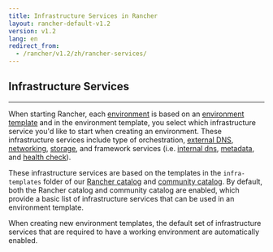 ```yaml
---
title: Infrastructure Services in Rancher
layout: rancher-default-v1.2
version: v1.2
lang: en
redirect_from:
  - /rancher/v1.2/zh/rancher-services/
---
```


## Infrastructure Services
---

When starting Rancher, each [environment]({{site.baseurl}}/rancher/{{page.version}}/{{page.lang}}/environments/) is based on an [environment template]({{site.baseurl}}/rancher/{{page.version}}/{{page.lang}}/environments/#what-is-an-environment-template) and in the environment template, you select which infrastructure service you'd like to start when creating an environment. These infrastructure services include type of orchestration, [external DNS]({{site.baseurl}}/rancher/{{page.version}}/{{page.lang}}/cattle/external-dns-service/), [networking]({{site.baseurl}}/rancher/{{page.version}}/{{page.lang}}/rancher-services/networking/), [storage]({{site.baseurl}}/rancher/{{page.version}}/{{page.lang}}/rancher-services/storage-service/), and framework services (i.e. [internal dns]({{site.baseurl}}/rancher/{{page.version}}/{{page.lang}}/rancher-services/dns-service/),   [metadata]({{site.baseurl}}/rancher/{{page.version}}/{{page.lang}}/rancher-services/metadata-service), and [health check]({{site.baseurl}}/rancher/{{page.version}}/{{page.lang}}/cattle/health-checks)).

These infrastructure services are based on the templates in the `infra-templates` folder of our [Rancher catalog](https://github.com/rancher/rancher-catalog) and [community catalog](https://github.com/rancher/community-catalog). By default, both the Rancher catalog and community catalog are enabled, which provide a basic list of infrastructure services that can be used in an environment template.

When creating new environment templates, the default set of infrastructure services that are required to have a working environment are automatically enabled.
